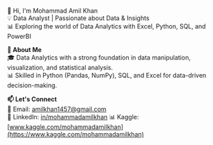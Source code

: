 👋 Hi, I'm Mohammad Amil Khan  
💡 Data Analyst | Passionate about Data & Insights  
📊 Exploring the world of Data Analytics with Excel, Python, SQL, and PowerBI

**🚀 About Me**  
🎓 Data Analytics with a strong foundation in data manipulation, visualization, and statistical analysis.  
📊 Skilled in Python (Pandas, NumPy), SQL, and Excel for data-driven decision-making.

 **📫 Let's Connect**  
📧 Email: [amilkhan1457@gmail.com](mailto\:amilkhan1457@gmail.com)  
🔗 LinkedIn: [in/mohammadamilkhan](https://linkedin.com/in/mohammadamilkhan) 
📊 Kaggle: [www.kaggle.com/mohammadamilkhan](https://www.kaggle.com/mohammadamilkhan)
